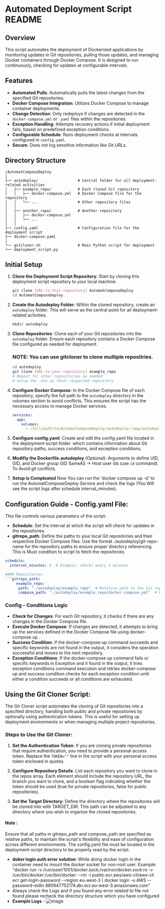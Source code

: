 # Automated Deployment Script README

## Overview
This script automates the deployment of Dockerized applications by monitoring updates in Git repositories, pulling those updates, and managing Docker containers through Docker Compose. It is designed to run continuously, checking for updates at configurable intervals.
## Features
- **Automated Pulls**: Automatically pulls the latest changes from the specified Git repositories.
- **Docker Compose Integration**: Utilizes Docker Compose to manage container deployments.
- **Change Detection**: Only redeploys if changes are detected in the `docker-compose.yml` or `.yaml` files within the repositories.
- **Exception Handling**: Attempts recovery actions if initial deployment fails, based on predefined exception conditions.
- **Configurable Schedule**: Runs deployment checks at intervals configured in `config.yaml`.
- **Secure**: Does not log sensitive information like Git URLs.

## Directory Structure
```
/AutomatComposeDeploy
│
├── autodeploy/                  # Central folder for all deployment-related activities
│   ├── example_repo/            # Each cloned Git repository
│   │   ├── docker-compose.yml   # Docker Compose file for the repository
│   │   └── ...                  # Other repository files
│   │
│   ├── another_repo/            # Another repository
│   │   ├── docker-compose.yml
│   │   └── ...
│   │
├── config.yaml                  # Configuration file for the deployment script
├── docker-compose.yaml                  
│
└── gitcloner.sh                 # Main Python script for deployment
└── deployment_script.py
```
## Initial Setup

1. **Clone the Deployment Script Repository**: Start by cloning this deployment script repository to your local machine.
    ```bash
    git clone [URL-to-this-repository] AutomatComposeDeploy
    cd AutomatComposeDeploy

    ```

2. **Create the Autodeploy Folder**: Within the cloned repository, create an `autodeploy` folder. This will serve as the central point for all deployment-related activities.

    ```bash
    mkdir autodeploy
    ```

3. **Clone Repositories**: Clone each of your Git repositories into the `autodeploy` folder. Ensure each repository contains a Docker Compose file configured as needed for deployment.
    ### NOTE: You can use gitcloner to clone multiple repositries.
    ```bash
    cd autodeploy
    git clone [URL-to-your-repository] example_repo
    # Repeat for other repositories as needed
    # Setup the .env as their respected repository
    ```

4. **Configure Docker Compose**: In the Docker Compose file of each repository, specify the full path to the `autodeploy` directory in the volumes section to avoid conflicts. This ensures the script has the necessary access to manage Docker services.

    ```yaml
    services:
      app:
        volumes:
          - /full/path/to/AutomatComposeDeploy/autodeploy:/app/autodeploy
    ```
5. **Configure config.yaml**: Create and edit the config.yaml file located in the deployment-script folder. which contains information about Git repository paths, success conditions, and exception conditions.
   
6. **Modifiy the Dockerfile.autodeploy** (Optional): Arguments to define UID, GID, and Docker group GID SameAS -> Host user ids (use `id` command). To Avoid git conflicts.
   
7. **Setup is Compleated** Now You can run the 'docker compose up -d' to run the AutomatComposeDeploy Service and check the logs (You Will see the script logs after 
 schedule interval_minutes).


## Configuration Guide - Config.yaml File: 
This file controls various parameters of the script:

- **Schedule**: Set the interval at which the script will check for updates in the repositories.
- **gitrepo_path**: Define the paths to your local Git repositories and their respective Docker Compose files. Use the format ./autodeploy/git-repo-name for the repository paths to ensure proper directory referencing. This is Must condition to script to fetch the repositories
```yaml
schedule:
  interval_minutes: 5  # Example: checks every 5 minutes

#### Repositories
```gitrepo_path:
     example_repo:
      path: "./autodeploy/example_repo"  # Relative path to the Git repository within autodeploy
      compose_path: "./autodeploy/example_repo/docker-compose.yml"  # Relative path to the Docker Compose file 
```

### Config - Conditions Logic
- **Check for Changes**: For each Git repository, it checks if there are any changes in the Docker Compose file.
- **Execute Docker Compose**: If changes are detected, it attempts to bring up the services defined in the Docker Compose file using docker-compose up .
- **Success Condition**: If the docker-compose up command succeeds and specific keywords are not found in the output, it considers the operation successful and moves to the next repository.
- **Exception Conditions**: If the docker-compose up command fails or specific keywords in Exception and it found in the output, it tries exception conditions command execution and retries docker-compose up and 
  success condition checks for each exception condition until either a condition succeeds or all conditions are exhausted.

## Using the Git Cloner Script:

The Git Cloner script automates the cloning of Git repositories into a specified directory, handling both public and private repositories by optionally using authentication tokens. This is useful for setting up deployment environments or when managing multiple project repositories.

### Steps to Use the Git Cloner:

1. **Set the Authentication Token**: If you are cloning private repositories that require authentication, you need to provide a personal access token. Replace the `TOKEN=""` line in the script with your personal access token enclosed in quotes.

2. **Configure Repository Details**: List each repository you want to clone in the repos array. Each element should include the repository URL, the branch you want to clone, and a boolean flag indicating whether the token should be used (true for private repositories, false for public repositories).

3. **Set the Target Directory**: Define the directory where the repositories will be cloned into with TARGET_DIR. This path can be adjusted to any directory where you wish to organize the cloned repositories.





#### Note :
Ensure that all paths in gitrepo_path and compose_path are specified as relative paths, to maintain the script's flexibility and ease of configuration across different environments.
The config.yaml file must be located in the deployment-script directory to be properly read by the script.
- **doker login auth error solution**: While doing docker login in the container need to mount the docker socket for non-root user.
   Example: "docker run -v /run/user/1001/docker.sock:/var/run/docker.sock:ro -v /usr/bin/docker:/usr/bin/docker --rm -i public.ecr.aws/aws-cli/aws-cli ecr get-login-password --region eu-west-3 | docker login -u AWS --password-stdin 880947752174.dkr.ecr.eu-west-3.amazonaws.com"
- Always check the Logs and if you found any error related to file not found please recheck the directory structure which you have configured
- **Example Logs** -
![image](https://github.com/aditya-verp/AutomatComposeDeploy/assets/124437522/2cf2c49d-d0d5-44ed-b6be-64d50fb49fbb)







